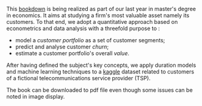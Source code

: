 This <a href="https://pediot.github.io/portfolio_churn_value/" target="_blank">bookdown</a> is being realized as part of our last year in master's degree in economics. It aims at studying a firm's most valuable asset namely its customers. To that end, we adopt a quantitative approach based on econometrics and data analysis with a threefold purpose to : 

- model a *customer portfolio* as a set of customer segments; 
- predict and analyse customer *churn*; 
- estimate a customer portfolio's overall *value*.

After having defined the subject's key concepts, we apply duration models and machine learning techniques to a <a href="https://www.kaggle.com/yeanzc/telco-customer-churn-ibm-dataset" target="_blank">kaggle</a> dataset related to customers of a fictional telecommunications service provider (TSP).

The book can be downloaded to pdf file even though some issues can be noted in image display. 
